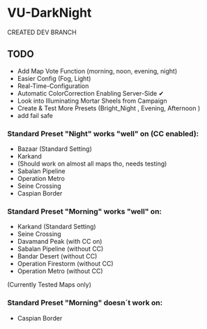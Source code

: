 # VU-DarkNight

CREATED DEV BRANCH

## TODO
- Add Map Vote Function (morning, noon, evening, night)
- Easier Config (Fog, Light)
- Real-Time-Configuration
- Automatic ColorCorrection Enabling Server-Side  ✔
- Look into Illuminating Mortar Sheels from Campaign
- Create & Test More Presets (Bright_Night , Evening, Afternoon )
- add fail safe

### Standard Preset "Night" works "well" on (CC enabled):

- Bazaar (Standard Setting)
- Karkand
- (Should work on almost all maps tho, needs testing)
- Sabalan Pipeline
- Operation Metro
- Seine Crossing
- Caspian Border

### Standard Preset "Morning" works "well" on:

- Karkand (Standard Setting)
- Seine Crossing
- Davamand Peak (with CC on)
- Sabalan Pipeline (without CC)
- Bandar Desert (without CC)
- Operation Firestorm (without CC)
- Operation Metro (without CC)



(Currently Tested Maps only)


### Standard Preset "Morning" doesn´t work on:

- Caspian Border

